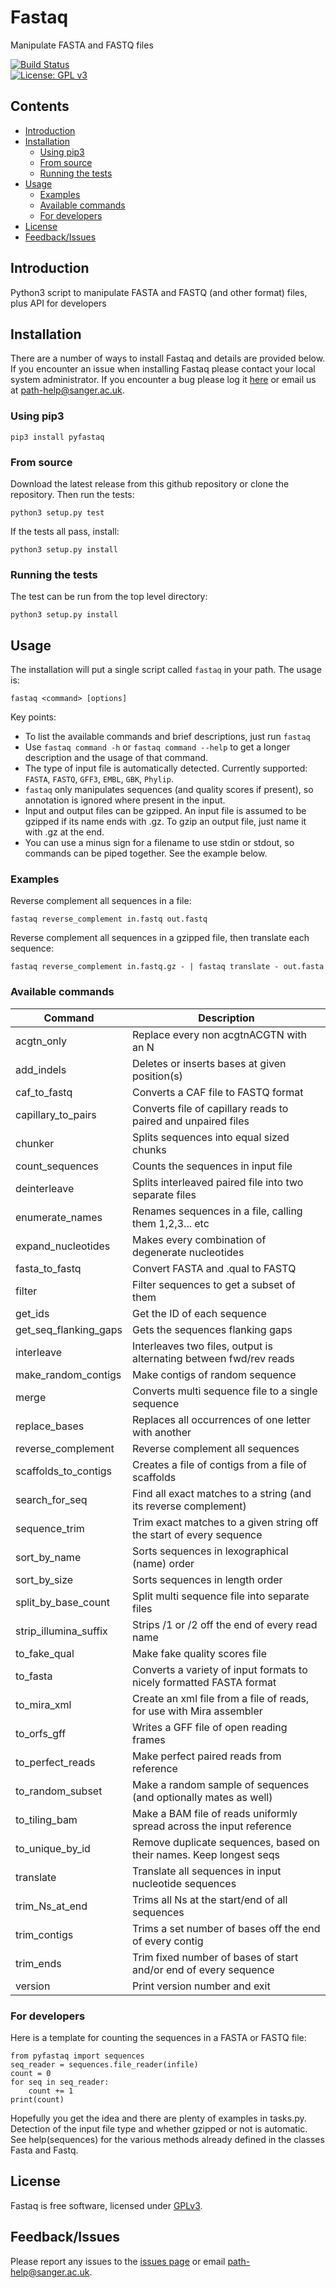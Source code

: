 # Fastaq
Manipulate FASTA and FASTQ files

[![Build Status](https://travis-ci.org/sanger-pathogens/Fastaq.svg?branch=master)](https://travis-ci.org/sanger-pathogens/Fastaq)   
[![License: GPL v3](https://img.shields.io/badge/License-GPL%20v3-brightgreen.svg)](https://github.com/sanger-pathogens/Fastaq/blob/master/LICENSE)   

## Contents
  * [Introduction](#introduction)
  * [Installation](#installation)
    * [Using pip3](#using-pip3)
    * [From source](#from-source)
    * [Running the tests](#running-the-tests)
  * [Usage](#usage)
    * [Examples](#examples)
    * [Available commands](#available-commands)
    * [For developers](#for-developers)
  * [License](#license)
  * [Feedback/Issues](#feedbackissues)

## Introduction
Python3 script to manipulate FASTA and FASTQ (and other format) files, plus API for developers

## Installation
There are a number of ways to install Fastaq and details are provided below. If you encounter an issue when installing Fastaq please contact your local system administrator. If you encounter a bug please log it [here](https://github.com/sanger-pathogens/Fastaq/issues) or email us at path-help@sanger.ac.uk.

### Using pip3

`pip3 install pyfastaq`

### From source

Download the latest release from this github repository or clone the repository. Then run the tests:

`python3 setup.py test`

If the tests all pass, install:

`python3 setup.py install`

### Running the tests

The test can be run from the top level directory:  

`python3 setup.py install`


## Usage

The installation will put a single script called `fastaq` in your path.
The usage is:

`fastaq <command> [options]`

Key points:
 * To list the available commands and brief descriptions, just run `fastaq`
 * Use `fastaq command -h` or `fastaq command --help` to get a longer description and the usage of that command.
 * The type of input file is automatically detected. Currently supported:
   `FASTA`, `FASTQ`, `GFF3`, `EMBL`, `GBK`, `Phylip`.
 * `fastaq` only manipulates sequences (and
   quality scores if present), so annotation is ignored where present in the input.
 * Input and output files can be gzipped. An input file is assumed to be gzipped if its name ends with .gz. To gzip an output file, just name it with .gz at the end.
 * You can use a minus sign for a filename to use stdin or stdout, so commands can be piped together. See the example below.

### Examples

Reverse complement all sequences in a file:

`fastaq reverse_complement in.fastq out.fastq`

Reverse complement all sequences in a gzipped file, then translate each sequence:

`fastaq reverse_complement in.fastq.gz - | fastaq translate - out.fasta`


### Available commands

| Command               | Description                                                          |
|-----------------------|----------------------------------------------------------------------|
| acgtn_only            | Replace every non acgtnACGTN with an N                               |
| add_indels            | Deletes or inserts bases at given position(s)                        |
| caf_to_fastq          | Converts a CAF file to FASTQ format                                  |
| capillary_to_pairs    | Converts file of capillary reads to paired and unpaired files        |
| chunker               | Splits sequences into equal sized chunks                             |
| count_sequences       | Counts the sequences in input file                                   |
| deinterleave          | Splits interleaved paired file into two separate files               |
| enumerate_names       | Renames sequences in a file, calling them 1,2,3... etc               |
| expand_nucleotides    | Makes every combination of degenerate nucleotides                    |
| fasta_to_fastq        | Convert FASTA and .qual to FASTQ                                     |
| filter                | Filter sequences to get a subset of them                             |
| get_ids               | Get the ID of each sequence                                          |
| get_seq_flanking_gaps | Gets the sequences flanking gaps                                     |
| interleave            | Interleaves two files, output is alternating between fwd/rev reads   |
| make_random_contigs   | Make contigs of random sequence                                      |
| merge                 | Converts multi sequence file to a single sequence                    |
| replace_bases         | Replaces all occurrences of one letter with another                  |
| reverse_complement    | Reverse complement all sequences                                     |
| scaffolds_to_contigs  | Creates a file of contigs from a file of scaffolds                   |
| search_for_seq        | Find all exact matches to a string (and its reverse complement)      |
| sequence_trim         | Trim exact matches to a given string off the start of every sequence |
| sort_by_name          | Sorts sequences in lexographical (name) order                        |
| sort_by_size          | Sorts sequences in length order                                      |
| split_by_base_count   | Split multi sequence file into separate files                        |
| strip_illumina_suffix | Strips /1 or /2 off the end of every read name                       |
| to_fake_qual          | Make fake quality scores file                                        |
| to_fasta              | Converts a variety of input formats to nicely formatted FASTA format |
| to_mira_xml           | Create an xml file from a file of reads, for use with Mira assembler |
| to_orfs_gff           | Writes a GFF file of open reading frames                             |
| to_perfect_reads      | Make perfect paired reads from reference                             |
| to_random_subset      | Make a random sample of sequences (and optionally mates as well)     |
| to_tiling_bam         | Make a BAM file of reads uniformly spread across the input reference |
| to_unique_by_id       | Remove duplicate sequences, based on their names. Keep longest seqs  |
| translate             | Translate all sequences in input nucleotide sequences                |
| trim_Ns_at_end        | Trims all Ns at the start/end of all sequences                       |
| trim_contigs          | Trims a set number of bases off the end of every contig              |
| trim_ends             | Trim fixed number of bases of start and/or end of every sequence     |
| version               | Print version number and exit                                        |


### For developers

Here is a template for counting the sequences in a FASTA or FASTQ file:
```
from pyfastaq import sequences
seq_reader = sequences.file_reader(infile)
count = 0
for seq in seq_reader:
    count += 1
print(count)
```
Hopefully you get the idea and there are plenty of examples in tasks.py. Detection of the input file type and whether gzipped or not is automatic. See help(sequences) for the various methods already defined in the classes Fasta and Fastq.

## License
Fastaq is free software, licensed under [GPLv3](https://github.com/sanger-pathogens/Fastaq/blob/master/LICENSE).

## Feedback/Issues
Please report any issues to the [issues page](https://github.com/sanger-pathogens/Fastaq/issues) or email path-help@sanger.ac.uk.
